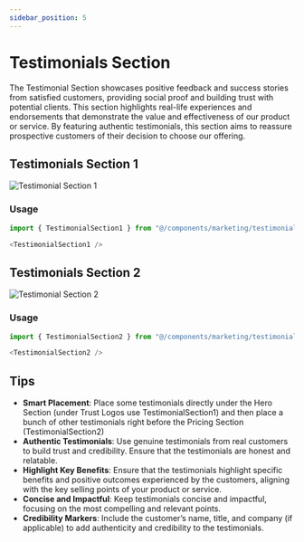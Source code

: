 ```yaml
---
sidebar_position: 5
---
```

# Testimonials Section

The Testimonial Section showcases positive feedback and success stories from satisfied customers, providing social proof and building trust with potential clients. This section highlights real-life experiences and endorsements that demonstrate the value and effectiveness of our product or service. By featuring authentic testimonials, this section aims to reassure prospective customers of their decision to choose our offering.

## Testimonials Section 1
![Testimonial Section 1](/img/testimonial-section-1.jpeg)

### Usage
```typescript
import { TestimonialSection1 } from "@/components/marketing/testimonial-section1";
```
```typescript
<TestimonialSection1 />
```

## Testimonials Section 2
![Testimonial Section 2](/img/testimonial-section-2.jpeg)

### Usage
```typescript
import { TestimonialSection2 } from "@/components/marketing/testimonial-section2";
```
```typescript
<TestimonialSection2 />
```

## Tips

- **Smart Placement**: Place some testimonials directly under the Hero Section (under Trust Logos use TestimonialSection1) and then place a bunch of other testimonials right before the Pricing Section (TestimonialSection2) 
- **Authentic Testimonials**: Use genuine testimonials from real customers to build trust and credibility. Ensure that the testimonials are honest and relatable.
- **Highlight Key Benefits**: Ensure that the testimonials highlight specific benefits and positive outcomes experienced by the customers, aligning with the key selling points of your product or service.
- **Concise and Impactful**: Keep testimonials concise and impactful, focusing on the most compelling and relevant points.
- **Credibility Markers**: Include the customer’s name, title, and company (if applicable) to add authenticity and credibility to the testimonials.


